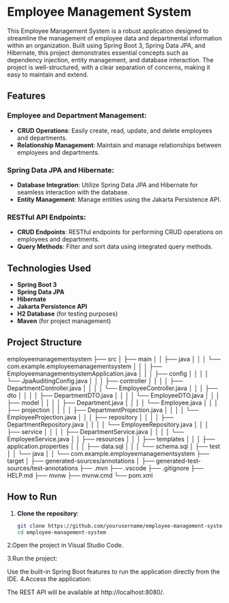 # Employee Management System

This Employee Management System is a robust application designed to streamline the management of employee data and departmental information within an organization. Built using Spring Boot 3, Spring Data JPA, and Hibernate, this project demonstrates essential concepts such as dependency injection, entity management, and database interaction. The project is well-structured, with a clear separation of concerns, making it easy to maintain and extend.

## Features

### Employee and Department Management:
- **CRUD Operations**: Easily create, read, update, and delete employees and departments.
- **Relationship Management**: Maintain and manage relationships between employees and departments.

### Spring Data JPA and Hibernate:
- **Database Integration**: Utilize Spring Data JPA and Hibernate for seamless interaction with the database.
- **Entity Management**: Manage entities using the Jakarta Persistence API.

### RESTful API Endpoints:
- **CRUD Endpoints**: RESTful endpoints for performing CRUD operations on employees and departments.
- **Query Methods**: Filter and sort data using integrated query methods.

## Technologies Used
- **Spring Boot 3**
- **Spring Data JPA**
- **Hibernate**
- **Jakarta Persistence API**
- **H2 Database** (for testing purposes)
- **Maven** (for project management)

## Project Structure
employeemanagementsystem
├── src
│   ├── main
│   │   ├── java
│   │   │   └── com.example.employeemanagementsystem
│   │   │       ├── EmployeemanagementsystemApplication.java
│   │   │       ├── config
│   │   │       │   └── JpaAuditingConfig.java
│   │   │       ├── controller
│   │   │       │   ├── DepartmentController.java
│   │   │       │   └── EmployeeController.java
│   │   │       ├── dto
│   │   │       │   ├── DepartmentDTO.java
│   │   │       │   └── EmployeeDTO.java
│   │   │       ├── model
│   │   │       │   ├── Department.java
│   │   │       │   └── Employee.java
│   │   │       ├── projection
│   │   │       │   ├── DepartmentProjection.java
│   │   │       │   └── EmployeeProjection.java
│   │   │       ├── repository
│   │   │       │   ├── DepartmentRepository.java
│   │   │       │   └── EmployeeRepository.java
│   │   │       ├── service
│   │   │       │   ├── DepartmentService.java
│   │   │       │   └── EmployeeService.java
│   │   ├── resources
│   │   │   ├── templates
│   │   │   ├── application.properties
│   │   │   ├── data.sql
│   │   │   └── schema.sql
│   ├── test
│   │   └── java
│   │       └── com.example.employeemanagementsystem
├── target
│   ├── generated-sources/annotations
│   ├── generated-test-sources/test-annotations
├── .mvn
├── .vscode
├── .gitignore
├── HELP.md
├── mvnw
├── mvnw.cmd
└── pom.xml

## How to Run

1. **Clone the repository**:
   ```bash
   git clone https://github.com/yourusername/employee-management-system.git
   cd employee-management-system
2.Open the project in Visual Studio Code.

3.Run the project:

Use the built-in Spring Boot features to run the application directly from the IDE.
4.Access the application:

The REST API will be available at http://localhost:8080/.
